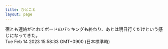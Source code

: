 ```yaml
---
title: ひとこと
layout: page
---
```

<div class="box" dt="1676357913480">
  宿とも連絡がとれてボードのパッキングも終わり、あとは明日行くだけという感じになってきた。
  <div class="content is-small">Tue Feb 14 2023 15:58:33 GMT+0900 (日本標準時)</div>
</div>